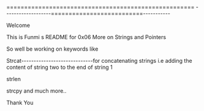 

=====================================================
-------------------==========================-----------



Welcome


This is Funmi s README for 0x06 More on Strings and Pointers



So well be working on keywords like



Strcat-----------------------------for concatenating strings i.e adding the content of string two to the end of string 1

strlen

strcpy and much more..







Thank You
